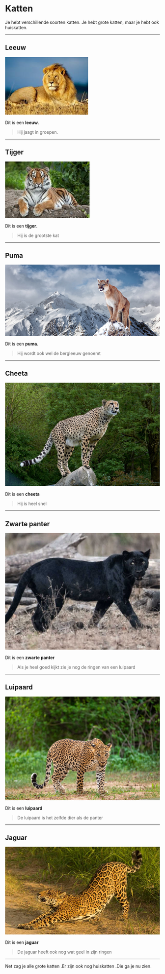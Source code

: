 # Katten

Je hebt verschillende soorten katten. Je hebt grote katten, maar je hebt ook huiskatten.

---

## Leeuw

![001](plaatjes/001.jpeg)

Dit is een **leeuw**.

>Hij jaagt in groepen.

---

## Tijger

![002](plaatjes/002.jpeg)

Dit is een **tijger**.

>Hij is de grootste kat

---

## Puma

![003](plaatjes/003.png)

Dit is een **puma**.

>Hij wordt ook wel de bergleeuw genoemt

---

## Cheeta

![004](plaatjes/004.jpeg)

Dit is een **cheeta**
>Hij is heel snel

---

## Zwarte panter

![005](plaatjes/005.jpeg)

Dit is een **zwarte panter**
>Als je heel goed kijkt zie je nog de ringen van een luipaard

---

## Luipaard

![006](plaatjes/006.jpg)

Dit is een **luipaard**
>De luipaard is het zelfde dier als de panter

---

## Jaguar

![007](plaatjes/007.jpg)

Dit is een **jaguar**
>De jaguar heeft ook nog wat geel in zijn ringen

---

Net zag je alle grote katten .Er zijn ook nog huiskatten .Die ga je nu zien.
